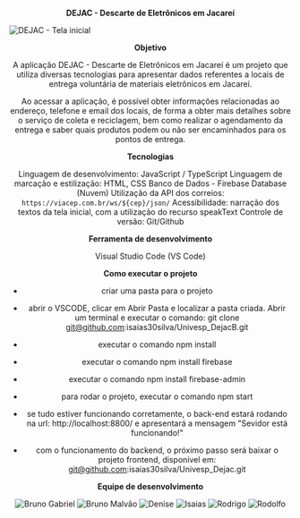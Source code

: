 <div align="center">

**DEJAC - Descarte de Eletrônicos em Jacareí**

</div>

![DEJAC - Tela inicial](imagens/dejac_tela_inicial.png)

<div align="center">

**Objetivo**

A aplicação DEJAC - Descarte de Eletrônicos em Jacareí é um projeto que utiliza diversas tecnologias para apresentar dados referentes a locais de entrega voluntária de materiais eletrônicos em Jacareí.

Ao acessar a aplicação, é possível obter informações relacionadas ao endereço, telefone e email dos locais, de forma a obter mais detalhes sobre o serviço de coleta e reciclagem, bem como realizar o agendamento da entrega e saber quais produtos podem ou não ser encaminhados para os pontos de entrega.
</div>

<div align="center">

**Tecnologias**

Linguagem de desenvolvimento: JavaScript / TypeScript
Linguagem de marcação e estilização: HTML, CSS
Banco de Dados - Firebase Database (Nuvem)
Utilização da API dos correios: `https://viacep.com.br/ws/${cep}/json/`
Acessibilidade: narração dos textos da tela inicial, com a utilização do recurso speakText
Controle de versão: Git/Github
</div>

<div align="center">

**Ferramenta de desenvolvimento**

Visual Studio Code (VS Code)

</div>

<div align="center">

**Como executar o projeto**

- criar uma pasta para o projeto
- abrir o VSCODE, clicar em Abrir Pasta e localizar a pasta criada. Abrir um terminal e executar o comando: git clone git@github.com:isaias30silva/Univesp_DejacB.git
- executar o comando npm install 
- executar o comando npm install firebase
- executar o comando npm install firebase-admin
- para rodar o projeto, executar o comando npm start
- se tudo estiver funcionando corretamente, o back-end estará rodando na url: http://localhost:8800/ e apresentará a mensagem "Sevidor está funcionando!"


- com o funcionamento do backend, o próximo passo será baixar o projeto frontend, disponível em:
git@github.com:isaias30silva/Univesp_Dejac.git

</div>

<div align="center">

**Equipe de desenvolvimento**

![Bruno Gabriel](imagens/Bruno_Gabriel.jpg)
![Bruno Malvão](imagens/Bruno_Malvao.jpg)
![Denise](imagens/Denise_Fachini.jpg)
![Isaias](imagens/Isaias.jpg)
![Rodrigo](imagens/Rodrigo_Azevedo.png)
![Rodolfo](imagens/Rodolfo.jpg)
</div>

